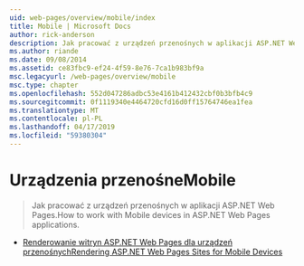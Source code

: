 ```yaml
---
uid: web-pages/overview/mobile/index
title: Mobile | Microsoft Docs
author: rick-anderson
description: Jak pracować z urządzeń przenośnych w aplikacji ASP.NET Web Pages.
ms.author: riande
ms.date: 09/08/2014
ms.assetid: ce83fbc9-ef24-4f59-8e76-7ca1b983bf9a
msc.legacyurl: /web-pages/overview/mobile
msc.type: chapter
ms.openlocfilehash: 552d047286adbc53e4161b412432cbf0b3bfb4c9
ms.sourcegitcommit: 0f1119340e4464720cfd16d0ff15764746ea1fea
ms.translationtype: MT
ms.contentlocale: pl-PL
ms.lasthandoff: 04/17/2019
ms.locfileid: "59380304"
---
```

# <a name="mobile"></a><span data-ttu-id="f6d98-103">Urządzenia przenośne</span><span class="sxs-lookup"><span data-stu-id="f6d98-103">Mobile</span></span>

> <span data-ttu-id="f6d98-104">Jak pracować z urządzeń przenośnych w aplikacji ASP.NET Web Pages.</span><span class="sxs-lookup"><span data-stu-id="f6d98-104">How to work with Mobile devices in ASP.NET Web Pages applications.</span></span>


- [<span data-ttu-id="f6d98-105">Renderowanie witryn ASP.NET Web Pages dla urządzeń przenośnych</span><span class="sxs-lookup"><span data-stu-id="f6d98-105">Rendering ASP.NET Web Pages Sites for Mobile Devices</span></span>](rendering-aspnet-web-pages-sites-for-mobile-devices.md)
